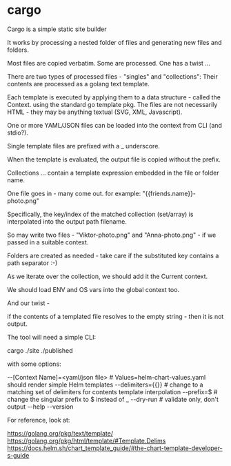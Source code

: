 # cargo
Cargo is a simple static site builder

It works by processing a nested folder of files and generating new files and folders.

Most files are copied verbatim. Some are processed. One has a twist ...

There are two types of processed files - "singles" and "collections": Their contents are processed as a golang text template.

Each template is executed by applying them to a data structure - called the Context. using the standard go template pkg. The files are not necessarily HTML - they may be anything textual (SVG, XML, Javascript).

One or more YAML/JSON files can be loaded into the context from CLI (and stdio?).

Single template files are prefixed with a _ underscore.

When the template is evaluated, the output file is copied without the prefix.

Collections ... contain a template expression embedded in the file or folder name.

One file goes in - many come out. for example: "{{friends.name}}-photo.png"

Specifically, the key/index of the matched collection (set/array) is interpolated into the output path filename.

So may write two files - "Viktor-photo.png" and "Anna-photo.png" - if we passed in a suitable context.

Folders are created as needed - take care if the substituted key contains a path separator :-)

As we iterate over the collection, we should add it the Current context.

We should load ENV and OS vars into the global context too.

And our twist -


if the contents of a templated file resolves to the empty string - then it is not output.

The tool will need a simple CLI:

cargo ./site ./published

with some options:

--[Context Name]=<yaml/json file> # Values=helm-chart-values.yaml should render simple Helm templates
--delimiters={{}} # change to a matching set of delimiters for contents template interpolation
--prefix=$ # change the singular prefix to $ instead of _
--dry-run # validate only, don't output
--help
--version

For reference, look at:

https://golang.org/pkg/text/template/
https://golang.org/pkg/html/template/#Template.Delims
https://docs.helm.sh/chart_template_guide/#the-chart-template-developer-s-guide
